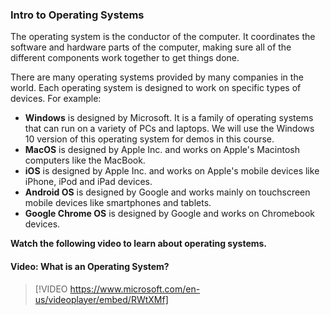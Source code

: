 ### Intro to Operating Systems
The operating system is the conductor of the computer. It coordinates the software and hardware parts of the computer, making sure all of the different components work together to get things done.

There are many operating systems provided by many companies in the world. Each operating system is designed to work on specific types of devices. For example:

*   **Windows** is designed by Microsoft. It is a family of operating systems that can run on a variety of PCs and laptops. We will use the Windows 10 version of this operating system for demos in this course.
*   **MacOS** is designed by Apple Inc. and works on Apple's Macintosh computers like the MacBook.
*   **iOS** is designed by Apple Inc. and works on Apple's mobile devices like iPhone, iPod and iPad devices.
*   **Android OS** is designed by Google and works mainly on touchscreen mobile devices like smartphones and tablets.
*   **Google Chrome OS** is designed by Google and works on Chromebook devices.

**Watch the following video to learn about operating systems.**


#### Video: What is an Operating System?
> [!VIDEO https://www.microsoft.com/en-us/videoplayer/embed/RWtXMf]